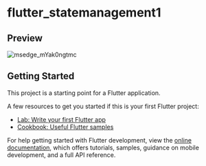 # flutter_statemanagement1

## Preview
![msedge_mYak0ngtmc](https://github.com/lypsisrudiansyah/flutter_statemanagement1/assets/52348378/dfd59f4a-f306-44b9-8e3c-c8a536dbc83f)


## Getting Started

This project is a starting point for a Flutter application.

A few resources to get you started if this is your first Flutter project:

- [Lab: Write your first Flutter app](https://docs.flutter.dev/get-started/codelab)
- [Cookbook: Useful Flutter samples](https://docs.flutter.dev/cookbook)

For help getting started with Flutter development, view the
[online documentation](https://docs.flutter.dev/), which offers tutorials,
samples, guidance on mobile development, and a full API reference.
